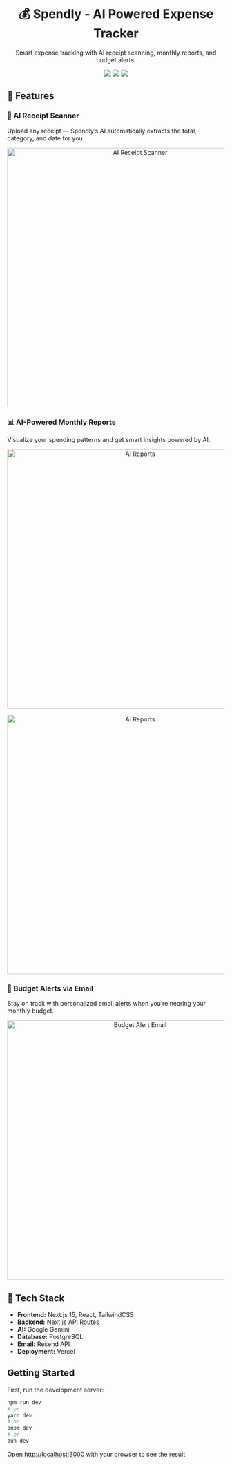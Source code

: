 <h1 align="center">💰 Spendly - AI Powered Expense Tracker</h1>

<p align="center">
  Smart expense tracking with AI receipt scanning, monthly reports, and budget alerts.
</p>

<p align="center">
  <a href="https://nextjs.org"><img src="https://img.shields.io/badge/Built%20with-Next.js-black?logo=next.js" /></a>
  <a href="#"><img src="https://img.shields.io/badge/AI%20Powered-Yes-blue" /></a>
  <a href="https://vercel.com"><img src="https://img.shields.io/badge/Deployed%20on-Vercel-lightgrey?logo=vercel" /></a>
</p>

## 🚀 Features

### 🧾 AI Receipt Scanner
Upload any receipt — Spendly’s AI automatically extracts the total, category, and date for you.
<p align="center">
  <img src="./public/gifs/ai-receipt.gif" alt="AI Receipt Scanner" width="600" />
</p>

### 📊 AI-Powered Monthly Reports
Visualize your spending patterns and get smart insights powered by AI.
<p align="center">
  <img src="./public/screenshots/ai-report1.png" alt="AI Reports" width="600" />
</p>
<p align="center">
  <img src="./public/screenshots/ai-report2.png" alt="AI Reports" width="600" />
</p>

### 💌 Budget Alerts via Email
Stay on track with personalized email alerts when you’re nearing your monthly budget.
<p align="center">
  <img src="./public/screenshots/email-alert.png" alt="Budget Alert Email" width="600" />
</p>

## 🧰 Tech Stack

- **Frontend:** Next.js 15, React, TailwindCSS
- **Backend:** Next.js API Routes
- **AI:** Google Gemini
- **Database:** PostgreSQL
- **Email:** Resend API
- **Deployment:** Vercel


## Getting Started

First, run the development server:

```bash
npm run dev
# or
yarn dev
# or
pnpm dev
# or
bun dev
```

Open [http://localhost:3000](http://localhost:3000) with your browser to see the result.
